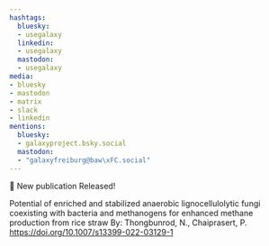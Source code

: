 ```yaml
---
hashtags:
  bluesky:
  - usegalaxy
  linkedin:
  - usegalaxy
  mastodon:
  - usegalaxy
media:
- bluesky
- mastodon
- matrix
- slack
- linkedin
mentions:
  bluesky:
  - galaxyproject.bsky.social
  mastodon:
  - "galaxyfreiburg@baw\xFC.social"
---
```

📰 New publication Released!

Potential of enriched and stabilized anaerobic lignocellulolytic fungi coexisting with bacteria and methanogens for enhanced methane production from rice straw
By: Thongbunrod, N., Chaiprasert, P.
https://doi.org/10.1007/s13399-022-03129-1